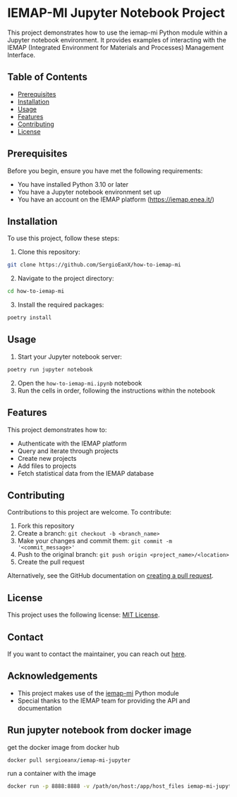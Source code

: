 # IEMAP-MI Jupyter Notebook Project

This project demonstrates how to use the iemap-mi Python module within a Jupyter notebook environment. It provides examples of interacting with the IEMAP (Integrated Environment for Materials and Processes) Management Interface.

## Table of Contents

- [Prerequisites](#prerequisites)
- [Installation](#installation)
- [Usage](#usage)
- [Features](#features)
- [Contributing](#contributing)
- [License](#license)

## Prerequisites

Before you begin, ensure you have met the following requirements:
* You have installed Python 3.10 or later
* You have a Jupyter notebook environment set up
* You have an account on the IEMAP platform (https://iemap.enea.it/)

## Installation

To use this project, follow these steps:

1. Clone this repository:
```bash
git clone https://github.com/SergioEanX/how-to-iemap-mi

```

2. Navigate to the project directory:
```bash
cd how-to-iemap-mi
```

3. Install the required packages:
```bash
poetry install
```


## Usage
1. Start your Jupyter notebook server:
```bash
poetry run jupyter notebook
```
2. Open the `how-to-iemap-mi.ipynb` notebook
3. Run the cells in order, following the instructions within the notebook

## Features

This project demonstrates how to:

- Authenticate with the IEMAP platform
- Query and iterate through projects
- Create new projects
- Add files to projects
- Fetch statistical data from the IEMAP database

## Contributing

Contributions to this project are welcome. To contribute:

1. Fork this repository
2. Create a branch: `git checkout -b <branch_name>`
3. Make your changes and commit them: `git commit -m '<commit_message>'`
4. Push to the original branch: `git push origin <project_name>/<location>`
5. Create the pull request

Alternatively, see the GitHub documentation on [creating a pull request](https://help.github.com/articles/creating-a-pull-request/).

## License

This project uses the following license: [MIT License](https://opensource.org/licenses/MIT).

## Contact

If you want to contact the maintainer, you can reach out <a href="mailto:sergio.ferlito@enea.it?subject=IEMAP-MI Module Support">here</a>.
 

## Acknowledgements

- This project makes use of the [iemap-mi](https://pypi.org/project/iemap-mi/) Python module
- Special thanks to the IEMAP team for providing the API and documentation

## Run jupyter notebook from docker image
get the docker image from docker hub
```bash
docker pull sergioeanx/iemap-mi-jupyter
```
run a container with the image
```bash
docker run -p 8888:8888 -v /path/on/host:/app/host_files iemap-mi-jupyter
```